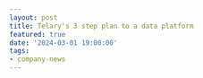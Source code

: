```yaml
---
layout: post
title: Telary's 3 step plan to a data platform
featured: true
date: '2024-03-01 19:00:00'
tags:
- company-news
---
```


